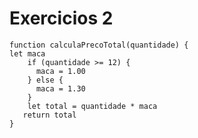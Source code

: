 
<h1>Exercicios 2</h1>

```
function calculaPrecoTotal(quantidade) {
let maca
    if (quantidade >= 12) {
      maca = 1.00
    } else {
      maca = 1.30
    }
    let total = quantidade * maca
   return total
}
```


